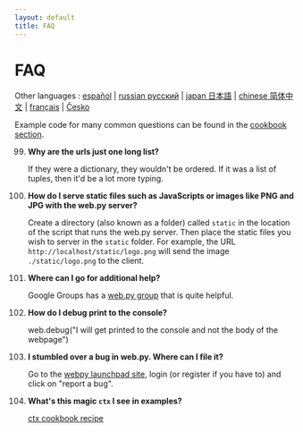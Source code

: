 ```yaml
---
layout: default
title: FAQ
---
```


# FAQ

Other languages : [español](/faq.es) | [russian русский](/faq.ru) | [japan 日本語](/faq.ja) | [chinese 简体中文](/faq.zh-cn) | [français](/faq.fr) | [Česko](/faq.cs)

Example code for many common questions can be found in the [cookbook section](/cookbook).
    
99. **Why are the urls just one long list?**

    If they were a dictionary, they wouldn't be ordered. If it was a list of tuples, then it'd be a lot more typing.

99. **How do I serve static files such as JavaScripts or images like PNG and JPG with the web.py server?**

    Create a directory (also known as a folder) called `static` in the location of the script that runs the web.py server. Then place the static files you wish to server in the `static` folder. For example, the URL `http://localhost/static/logo.png` will send the image `./static/logo.png` to the client.

99. **Where can I go for additional help?**

    Google Groups has a [web.py group](http://groups.google.com/group/webpy) that is quite helpful.

99. **How do I debug print to the console?**

	web.debug("I will get printed to the console and not the body of the webpage")

99. **I stumbled over a bug in web.py. Where can I file it?**

	Go to the [webpy launchpad site](https://launchpad.net/webpy), login (or register if you have to) and click on "report a bug".

99. **What's this magic `ctx` I see in examples?**

	[ctx cookbook recipe](/cookbook/ctx) []()